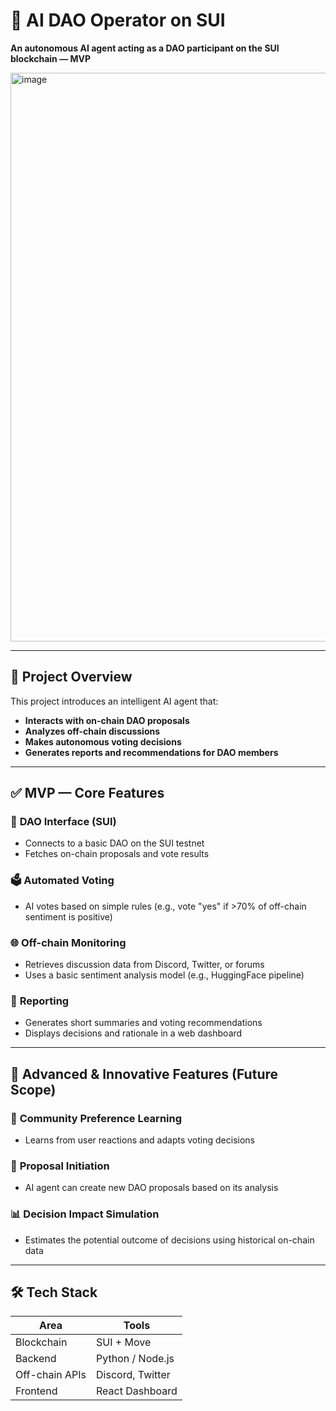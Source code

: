 # 🧠 AI DAO Operator on SUI
**An autonomous AI agent acting as a DAO participant on the SUI blockchain — MVP**


<img width="1912" height="910" alt="image" src="https://github.com/user-attachments/assets/ac9dcfe3-359a-4f3c-9f3d-9bfdd61b02a8" />

---

## 📌 Project Overview

This project introduces an intelligent AI agent that:

- **Interacts with on-chain DAO proposals**
- **Analyzes off-chain discussions**
- **Makes autonomous voting decisions**
- **Generates reports and recommendations for DAO members**

---

## ✅ MVP — Core Features

### 🔗 **DAO Interface (SUI)**
- Connects to a basic DAO on the SUI testnet  
- Fetches on-chain proposals and vote results

### 🗳️ **Automated Voting**
- AI votes based on simple rules (e.g., vote "yes" if >70% of off-chain sentiment is positive)

### 🌐 **Off-chain Monitoring**
- Retrieves discussion data from Discord, Twitter, or forums  
- Uses a basic sentiment analysis model (e.g., HuggingFace pipeline)

### 🧾 **Reporting**
- Generates short summaries and voting recommendations  
- Displays decisions and rationale in a web dashboard

---

## 🚀 Advanced & Innovative Features (Future Scope)

### 🧠 **Community Preference Learning**
- Learns from user reactions and adapts voting decisions

### 📝 **Proposal Initiation**
- AI agent can create new DAO proposals based on its analysis

### 📊 **Decision Impact Simulation**
- Estimates the potential outcome of decisions using historical on-chain data

---

## 🛠️ Tech Stack

| **Area**           | **Tools**                                    |
|--------------------|----------------------------------------------|
| Blockchain         | SUI + Move                                   |
| Backend            | Python / Node.js                             |
| Off-chain APIs     | Discord, Twitter                             |
| Frontend           | React Dashboard                              |
